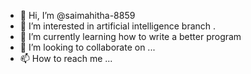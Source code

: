 - 👋 Hi, I’m @saimahitha-8859
- 👀 I’m interested in artificial intelligence branch .
- 🌱 I’m currently learning how to write a better program 
- 💞️ I’m looking to collaborate on ...
- 📫 How to reach me ...

<!---
saimahitha-8859/saimahitha-8859 is a ✨ special ✨ repository because its `README.md` (this file) appears on your GitHub profile.
You can click the Preview link to take a look at your changes.
--->
